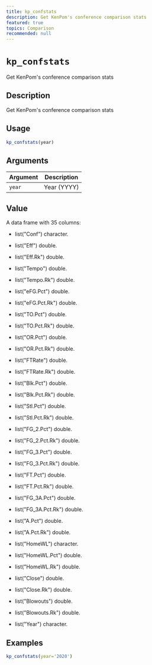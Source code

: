 ```yaml
---
title: kp_confstats
description: Get KenPom's conference comparison stats
featured: true
topics: Comparison
recommended: null
---
```

# `kp_confstats`

Get KenPom's conference comparison stats


## Description

Get KenPom's conference comparison stats


## Usage

```r
kp_confstats(year)
```


## Arguments

Argument      |Description
------------- |----------------
`year`     |     Year (YYYY)


## Value

A data frame with 35 columns:
  

*  list("Conf") character.  

*  list("Eff") double.  

*  list("Eff.Rk") double.  

*  list("Tempo") double.  

*  list("Tempo.Rk") double.  

*  list("eFG.Pct") double.  

*  list("eFG.Pct.Rk") double.  

*  list("TO.Pct") double.  

*  list("TO.Pct.Rk") double.  

*  list("OR.Pct") double.  

*  list("OR.Pct.Rk") double.  

*  list("FTRate") double.  

*  list("FTRate.Rk") double.  

*  list("Blk.Pct") double.  

*  list("Blk.Pct.Rk") double.  

*  list("Stl.Pct") double.  

*  list("Stl.Pct.Rk") double.  

*  list("FG_2.Pct") double.  

*  list("FG_2.Pct.Rk") double.  

*  list("FG_3.Pct") double.  

*  list("FG_3.Pct.Rk") double.  

*  list("FT.Pct") double.  

*  list("FT.Pct.Rk") double.  

*  list("FG_3A.Pct") double.  

*  list("FG_3A.Pct.Rk") double.  

*  list("A.Pct") double.  

*  list("A.Pct.Rk") double.  

*  list("HomeWL") character.  

*  list("HomeWL.Pct") double.  

*  list("HomeWL.Rk") double.  

*  list("Close") double.  

*  list("Close.Rk") double.  

*  list("Blowouts") double.  

*  list("Blowouts.Rk") double.  

*  list("Year") character.


## Examples

```r
kp_confstats(year='2020')
```


